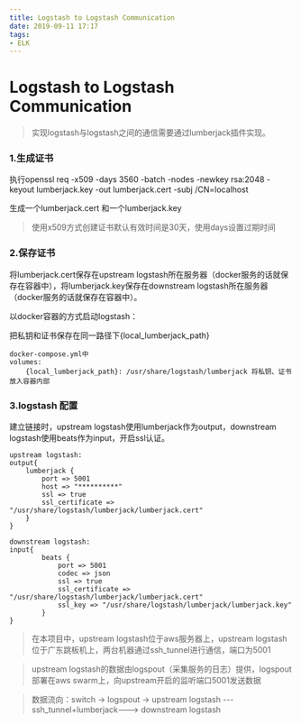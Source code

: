 ```yaml
---
title: Logstash to Logstash Communication
date: 2019-09-11 17:17
tags:
- ELK
---
```


# Logstash to Logstash Communication

> 实现logstash与logstash之间的通信需要通过lumberjack插件实现。



### 1.生成证书

执行openssl req -x509 -days 3560 -batch -nodes -newkey rsa:2048 -keyout lumberjack.key -out lumberjack.cert -subj /CN=localhost

生成一个lumberjack.cert 和一个lumberjack.key

> 使用x509方式创建证书默认有效时间是30天，使用days设置过期时间



### 2.保存证书

将lumberjack.cert保存在upstream logstash所在服务器（docker服务的话就保存在容器中），将lumberjack.key保存在downstream logstash所在服务器（docker服务的话就保存在容器中）。

以docker容器的方式启动logstash：

把私钥和证书保存在同一路径下{local_lumberjack_path}

```
docker-compose.yml中
volumes:
    {local_lumberjack_path}: /usr/share/logstash/lumberjack 将私钥、证书放入容器内部
```

### 3.logstash 配置

建立链接时，upstream logstash使用lumberjack作为output，downstream logstash使用beats作为input，开启ssl认证。

```
upstream logstash:
output{
    lumberjack {
        port => 5001
        host => "**********"
        ssl => true
        ssl_certificate => "/usr/share/logstash/lumberjack/lumberjack.cert"
    }
}
```

```
downstream logstash:
input{
        beats {
            port => 5001
            codec => json
            ssl => true
            ssl_certificate => "/usr/share/logstash/lumberjack/lumberjack.cert"
            ssl_key => "/usr/share/logstash/lumberjack/lumberjack.key"
        }
}
```

> 在本项目中，upstream logstash位于aws服务器上，upstream logstash位于广东跳板机上，两台机器通过ssh_tunnel进行通信，端口为5001

> upstream logstash的数据由logspout（采集服务的日志）提供，logspout部署在aws swarm上，向upstream开启的监听端口5001发送数据

> 数据流向：switch -> logspout -> upstream logstash ---ssh_tunnel+lumberjack---> downstream logstash
